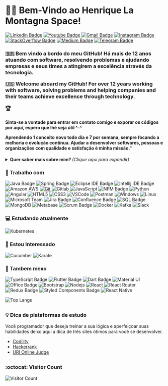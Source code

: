 <h1>
<g-emoji class="g-emoji" alias="man_technologist" fallback-src="https://github.githubassets.com/images/icons/emoji/unicode/1f468-1f4bb.png">👨&zwj;💻</g-emoji>
 Bem-Vindo ao Henrique La Montagna Space!
</h1>

<!--Aqui entra Linkdin / Hotmail ou Gmail/ Instagram/  Youtube / Twitch -->
[![Linkedin Badge](https://img.shields.io/badge/-Henrique%20La%20Montagna-blue?style=flat-square&logo=Linkedin&logoColor=white&link=https://www.linkedin.com/in/henriquemontagna/)](https://www.linkedin.com/in/henriquemontagna/)
[![Youtube Badge](https://img.shields.io/badge/-Henrique%20La%20Montagna-FF0000?style=flat-square&logo=youtube&logoColor=white&link=https://www.youtube.com/channel/UC0AobaI1U6QrchgauR3rNQA)](https://www.youtube.com/channel/UC0AobaI1U6QrchgauR3rNQA)
[![Gmail Badge](https://img.shields.io/badge/-henriquelamontagna@gmail.com-c14438?style=flat-square&logo=Gmail&logoColor=white&link=mailto:henriquelamontagna@gmail.com)](mailto:henriquelamontagna@gmail.com)
[![Instagram Badge](https://img.shields.io/badge/-Henrique-a43b9d?style=flat-square&logo=Instagram&logoColor=white&link=https://www.instagram.com/henrique_flm/)](https://www.instagram.com/henrique_flm/)
[![StackOverflow Badge](https://img.shields.io/badge/-Henrique-F58025?style=flat-square&labelColor=F58025&logo=Stack%20Overflow&logoColor=white&link=https://stackoverflow.com/users/16362411/henrique-la-montagna)](https://stackoverflow.com/users/16362411/henrique-la-montagna)
[![Medium Badge](https://img.shields.io/badge/-Henrique-black?style=flat-square&labelColor=black&logo=medium&logoColor=white&link=https://medium.com/)](https://medium.com/)
[![Telegram Badge](https://img.shields.io/badge/-Telegram-1ca0f1?style=flat-square&labelColor=1ca0f1&logo=telegram&logoColor=white&link=https://t.me/henriquelamontagna/)](https://t.me/henriquelamontagna/)


<!--Texto Rapido-->
<h3>
  <p>🇧🇷 Bem vindo a bordo do meu GitHub! Há mais de 12 anos atuando com software, resolvendo problemas e ajudando empresas e seus times a atingirem a excelência através da tecnologia.</p>
  <p>🇺🇸 Welcome aboard my GitHub! For over 12 years working with software, solving problems and helping companies and their teams achieve excellence through technology.</p>
  <g-emoji class="g-emoji" alias="trophy" fallback-src="https://github.githubassets.com/images/icons/emoji/unicode/1f3c6.png">🏆</g-emoji>
</h3>
<h4>
  <p>Sinta-se a vontade para entrar em contato comigo e exporar os códigos por aqui, espero que lhê seja útil ^-^</p>
  <p>Aprendendo 1 conceito novo todo dia e 7 por semana, sempre focando a melhoria e evolução contínua. Ajudar a desenvolver softwares, pessoas e organizações com qualidade e satisfação é minha missão."</p>
</h4>

<!-- PAREI DE EDITAR AQUI -->

<!--Mais sobre mim-->
<details>
<summary> <b> Quer saber mais sobre mim? </b> <i>(Clique aqui para expandir)</i> </summary>
<h3><a id="user-content--sobre-mim" class="anchor" aria-hidden="true" href="#-sobre-mim"><svg class="octicon octicon-link" viewBox="0 0 16 16" version="1.1" width="16" height="16" aria-hidden="true"><path fill-rule="evenodd" d="M7.775 3.275a.75.75 0 001.06 1.06l1.25-1.25a2 2 0 112.83 2.83l-2.5 2.5a2 2 0 01-2.83 0 .75.75 0 00-1.06 1.06 3.5 3.5 0 004.95 0l2.5-2.5a3.5 3.5 0 00-4.95-4.95l-1.25 1.25zm-4.69 9.64a2 2 0 010-2.83l2.5-2.5a2 2 0 012.83 0 .75.75 0 001.06-1.06 3.5 3.5 0 00-4.95 0l-2.5 2.5a3.5 3.5 0 004.95 4.95l1.25-1.25a.75.75 0 00-1.06-1.06l-1.25 1.25a2 2 0 01-2.83 0z"></path></svg></a><g-emoji class="g-emoji" alias="book" fallback-src="https://github.githubassets.com/images/icons/emoji/unicode/1f4d6.png">📖</g-emoji> Sobre mim</h3>
<p>
  Atuo como Engenheiro/Desenvolvedor de Software Especialista, estou na área há mais de 10 anos, ingressei como consultor em 2012 com meus projetos pessoais e freelancer, nessa trajetória trabalhei com diversas técnologias e áreas distintas, sou graduado na FATEC(Faculdade de Tecnologia do Estado de São Paulo) em Análise e Desenvolvimento de Sistemas. Atuei em vários projetos como consultor na área bancária/financeira para os principais bancos/instituições de pagamentos, como destaque passei um tempo no Itaú-Unibanco/REDE, Desenvolvendo APIs Java, Páginas WEB(Angular/React), Authorizers Python, AWS, Mensageria, IaC(Infraestructure as Code), etc... gerando valor, pra companhia com foco no cliente. ;D

  Também como referencial, trabalhei na PicPay como Software Engineer #PicPayLover, atuando em várias frentes, Criação de Microsserviços/APIs Spring, Arquitetura Orientada a Eventos, Documentações, UML, Infraestrutura de Messageria(Kafka e afins), de Banco de Dados NoSQL(MongoDB), Observabilidade das Aplicações, Integração com Serviços com New Relic, Metabase, OpsDash, Kubernets c/ Helm-Charts, Resolução de Problemas Críticos/Incidentes nas Aplicações e etc... Inovando e fazendo diferença no dia a dia de pagamento de milhões de brasileiros (se você deseja saber mais, me mande uma mensagem ;D)

  Atualmente sigo meus desafios como Software Engineer Specialist no Grupo Boticário, atendendo as principais marcas do grupo(O Boticário, Quem disse berenice?, Eudora, etc..). E vamos nessa!!
  </p>
  <p>
   Tenho conhecimentos de modelagem e arquitetura, sempre que possivel trago documentação UML no meu dia a dia. Tenho um certo foco em Java e Cloud AWS, Back-end é minha especialização, mas o Front-end também faz parte da minha jornada e fazem parte de quem eu sou! Gosto de DevOps também. E não obstante, alguns apps mobile desenvolvidos haha (Don't limit yourself).
  </p>
<p>
  Meu hobby é Mestrar RPGs, estudar, investir na bolsa, sair com a familia e amigos, ir na academia(mens sana in corpore sano), e invariavelmente jogar.
  </p>
<p>
  Sempre estudando para evoluir minhas habilidades e ser capaz de criar soluções que gerem valor para as empresas em seus negócios, tudo isso através de sistemas, microsserviços, aplicativos, web sites otimizados, APIs, e muito mais... A união com a tecnologia vai ser sempre o melhor caminho, focando nos processos, conseguimos enxergar o que o cliente final passa e precisa, podendo assim entregar a melhor experiência possível!
  Um ponto crucial é sempre se divertir programando, sozinho e no trabalho, aceite opiniões, tire dúvidas, ensine e saiba ensinar.
 <!--Estatistica Aqui-->
 
![Anurag's github stats](https://github-readme-stats.vercel.app/api?username=henriquemontagna&show_icons=true&theme=dracula)

  </p>
</details>



<h3>
<g-emoji class="g-emoji" alias="briefcase" fallback-src="https://github.githubassets.com/images/icons/emoji/unicode/1f4bc.png">💼</g-emoji>
Trabalho com
</h3>
<!--skill-->
<p>
 
<!-- ![CSharp](https://img.shields.io/badge/-CSharp-239120?style=flat-square&logo=C-Sharp&logoColor=white) -->
<!-- ![.Net Framework](https://img.shields.io/badge/-Framework-5C2D91?style=flat-square&logo=.NET&logoColor=white) -->
<!-- ![VisualStudio](https://img.shields.io/badge/-Visual%20Studio-5C2D91?style=flat-square&logo=visual-studio&logoColor=white) -->
<!-- ![jQuery](https://img.shields.io/badge/-jQuery-0769AD?style=flat-square&logo=jquery&logoColor=white) -->
<!-- ![IBM RTC](https://img.shields.io/badge/-RTC-054ADA?style=flat-square&logo=IBM&logoColor=white) -->
<!-- ![Microsoft Azure](https://img.shields.io/badge/-Microsoft%20Azure-054ADA?style=flat-square&logo=microsoft-azure&logoColor=white) -->
<!-- ![Go](https://img.shields.io/badge/-Go-69d7e2?style=flat-square&logo=go&logoColor=white) -->
![Java Badge](https://img.shields.io/badge/-Java-E42d2C?style=flat-square&logo=Java&logoColor=white)
![Spring Badge](https://img.shields.io/badge/-Spring-6DB33F?style=flat-square&logo=spring&logoColor=white)
![Eclipse IDE Badge](https://img.shields.io/badge/-Eclipse%20IDE-2C2255?style=flat-square&logo=eclipse-ide&logoColor=white)
![Intellij IDE Badge](https://img.shields.io/badge/-Intellij%20IDE-000000?style=flat-square&logo=IntelliJ%20IDEA&logoColor=white)
![Amazon AWS](https://img.shields.io/badge/Amazon%20Web%20Services-222E3C?style=flat-square&logo=amazon-aws&logoColor=F89500)
<a target="_blank" rel="noopener noreferrer" href="#"><img src="https://camo.githubusercontent.com/561f3d4fd727fcca82984c91a65eca069ff34a435072158f6947c4ca52370eae/68747470733a2f2f696d672e736869656c64732e696f2f62616467652f2d4769742d4630353033323f7374796c653d666c61742d737175617265266c6f676f3d676974266c6f676f436f6c6f723d7768697465" alt="Git" data-canonical-src="https://img.shields.io/badge/-Git-F05032?style=flat-square&amp;logo=git&amp;logoColor=white" style="max-width:100%;"></a>
![Gitlab](https://img.shields.io/badge/-Gitlab-330F63?style=flat-square&logo=gitlab&logoColor=fff)
![JavaScript](https://img.shields.io/badge/-JavaScript-F7B93E?style=flat-square&logo=javascript&logoColor=fff)
![NPM Badge](https://img.shields.io/badge/-NPM-CB3837?style=flat-square&logo=npm&logoColor=white)
![Python](https://img.shields.io/badge/-Python-3776AB?style=flat-square&logo=python&logoColor=fff)
![Angular](https://img.shields.io/badge/-Angular-DD0031?style=flat-square&logo=Angular&logoColor=white)
![HTML5](https://img.shields.io/badge/-HTML5-E34F26?style=flat-square&logo=html5&logoColor=white)
![CSS3](https://img.shields.io/badge/-CSS3-549FDE?style=flat-square&logo=css3&logoColor=white)
![VSCode](https://img.shields.io/badge/-VSCode-0085D1?style=flat-square&logo=visual-studio-code&logoColor=white)
![Postman](https://img.shields.io/badge/-Postman-FD602F?style=flat-square&logo=postman&logoColor=white)
![Windows](https://img.shields.io/badge/-Windows-00ADEF?style=flat-square&logo=windows&logoColor=white)
![Linux](https://img.shields.io/badge/-Linux-16C60C?style=flat-square&logo=linux&logoColor=white)
![Microsoft Team](https://img.shields.io/badge/-Microsoft%20Teams-6264A7?style=flat-square&logo=microsoft-teams&logoColor=white)
![Jira Badge](https://img.shields.io/badge/-Jira-0052CC?style=flat-square&logo=Jira&logoColor=white)
![Confluence Badge](https://img.shields.io/badge/-Confluence-172B4D?style=flat-square&logo=Confluence&logoColor=white)
![SQL Badge](https://img.shields.io/badge/-SQL-3CAFCE?style=flat-square&logo=Moleculer&logoColor=white)
![MongoDB](https://img.shields.io/badge/-MongoDB-13aa52?style=flat-square&logo=mongodb&logoColor=white)
![Metabase](https://img.shields.io/badge/-Metabase-509EE3?style=flat-square&logo=metabase&logoColor=white)
![Scrum Badge](https://img.shields.io/badge/-Scrum-8A9296?style=flat-square&logo=scrutinizer-ci&logoColor=white)
![Docker](https://img.shields.io/badge/-Docker-46a2f1?style=flat-square&logo=docker&logoColor=white)
![Kafka](https://img.shields.io/badge/-Apache%20Kafka-231F20?style=flat-square&logo=Apache%20Kafka&logoColor=white)
![Slack](https://img.shields.io/badge/-Slack-4A154B?style=flat-square&logo=Slack&logoColor=white)

<h3>
  <g-emoji class="g-emoji" alias="computer" fallback-src="https://github.githubassets.com/images/icons/emoji/unicode/1f4bb.png">💻</g-emoji>
  Estudando atualmente
</h3>
<!--skill-->
<p>


![Kubernetes](https://img.shields.io/badge/-Kubernetes-316AE0?style=flat-square&logo=kubernetes&logoColor=white)
 
<!--  TECNOLOGIAS ESPECIFICAS DE SQL
![MySQL](https://img.shields.io/badge/-MySQL-00758F?style=flat-square&logo=mysql&logoColor=white)
![Sql Server](https://img.shields.io/badge/-Microsoft%20SQL%20Server-CC2927?style=flat-square&logo=microsoft-sql-server&logoColor=white)
![Postgresql](https://img.shields.io/badge/-Postgresql-32648D?style=flat-square&logo=postgresql&logoColor=white)
-->

</p>
  <h3>
<g-emoji class="g-emoji" alias="eyes" fallback-src="https://github.githubassets.com/images/icons/emoji/unicode/1f440.png">👀</g-emoji>
Estou Interessado
  </h3>
<!--skill-->
<p>
 
![Cucumber](https://img.shields.io/badge/-Cucumber-23D96C?style=flat-square&logo=cucumber&logoColor=white)
![Karate](https://img.shields.io/badge/-Karate-000000?style=flat-square&logo=Private%20Internet%20Access&logoColor=white)
<!-- ![Blazor](https://img.shields.io/badge/-Blazor-512BD4?style=flat-square&logo=blazor&logoColor=white) -->

</p>

  <h3>
<g-emoji class="g-emoji" alias="esgrima" fallback-src="https://github.githubassets.com/images/icons/emoji/unicode/1f440.png">🤺</g-emoji>
Tambem mexo
  </h3>
<!--skill-->

<p>

![TypeScript Badge](https://img.shields.io/badge/-TypeScript-007ACC?style=flat-square&logo=typescript&logoColor=white)
![Flutter Badge](https://img.shields.io/badge/-Flutter-02569B?style=flat-square&logo=flutter&logoColor=white)
![Dart Badge](https://img.shields.io/badge/-Dart-0175C2?style=flat-square&logo=dart&logoColor=white)
![Material UI](https://img.shields.io/badge/-Material%20UI-0081CB?style=flat-square&logo=material-ui&logoColor=white)
![Office Badge](https://img.shields.io/badge/-Microsoft%20Office-D83B01?style=flat-square&logo=microsoft-office&logoColor=white)
![Bootstrap](https://img.shields.io/badge/-Bootstrap-563D7C?style=flat-square&logo=bootstrap&logoColor=white)
![Nodejs](https://img.shields.io/badge/-Node.js-339933?style=flat-square&logo=Node.js&logoColor=white)
![React](https://img.shields.io/badge/-React.js-45b8d8?style=flat-square&logo=react&logoColor=white)
![React Router](https://img.shields.io/badge/-React%20Router-CA4245?style=flat-square&logo=react-router&logoColor=white)
![Redux Badge](https://img.shields.io/badge/-Redux-593D88?style=flat-square&logo=redux&logoColor=white)
![Styled Components Badge](https://img.shields.io/badge/-Styled%20Components-DB7093?style=flat-square&logo=styled-components&logoColor=white)
![React Native](https://img.shields.io/badge/-React%20Native-45b8d8?style=flat-square&logo=react&logoColor=white)

</p>



<!--Most Used Languages-->
<p>
  
![Top Langs](https://github-readme-stats.vercel.app/api/top-langs/?username=henriquemontagna&layout=compact)
</p>

<h2></h2>

<h3>
<g-emoji class="g-emoji" alias="bulb" fallback-src="https://github.githubassets.com/images/icons/emoji/unicode/1f4a1.png">💡</g-emoji>
  Dica de plataformas de estudo
</h3>
<p>
  Você programador que deseja treinar a sua lógica e aperfeiçoar suas habilidades deixo aqui a dica de três sites ótimos para você se desenvolver.
</p>

<ul>
  <li>
    <a href="https://app.codility.com/programmers/" rel="nofollow">Codility</a>
  </li>
  <li>
    <a href="https://www.hackerrank.com/" rel="nofollow">Hackerrank</a>
  </li>
  <li>
    <a href="https://www.urionlinejudge.com.br/judge/en/login" rel="nofollow">URI Online Judge</a>
  </li>
</ul> 

<h2></h2>


<h3>:octocat: Visitor Count</h3>

![Visitor Count](https://profile-counter.glitch.me/HenriqueMontagna/count.svg)


<!--

# Henrique La Montagna

### Hi there 👋 - Somethings about me


**HenriqueMontagna/henriquemontagna** is a ✨ _special_ ✨ repository because its `README.md` (this file) appears on your GitHub profile.

- 🎓 FATEC - Analise e Desenvolvimento de Sistemas / System Analysis and Development 
- 🔭 I’m currently working with Java, Python ans Cloud Technologies like a AWS, Terraform, Lambdas etc...
- 🌱 Everyday trying be someone better than yesterday
- 💬 Ask me about anything, let's talk ;)
- 📫 How to reach me: henriquelamontagna@gmail.com
- 🎥 Youtube Channel: https://www.youtube.com/channel/UC0AobaI1U6QrchgauR3rNQA
- 📘 Knowledge: Java | Spring Boot | AWS | JavaScript | TypeScript | React.JS | Flutter | Dart | SQL | Python | Kivy | HTML5 | CSS3 | Tests |


[![Linkedin Badge](https://img.shields.io/badge/-Henrique%20La%20Montagna-blue?style=flat-square&logo=Linkedin&logoColor=white&link=https://www.linkedin.com/in/henriquemontagna/)](https://www.linkedin.com/in/henriquemontagna/)

-->

